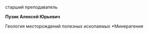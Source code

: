 старший преподаватель



**Пузик Алексей Юрьевич**

Геология месторождений полезных ископаемых
	*Минерагения
